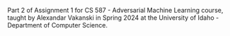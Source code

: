 Part 2 of Assignment 1 for CS 587 - Adversarial Machine Learning course, taught by Alexandar Vakanski in Spring 2024 at the University of Idaho - Department of Computer Science.
